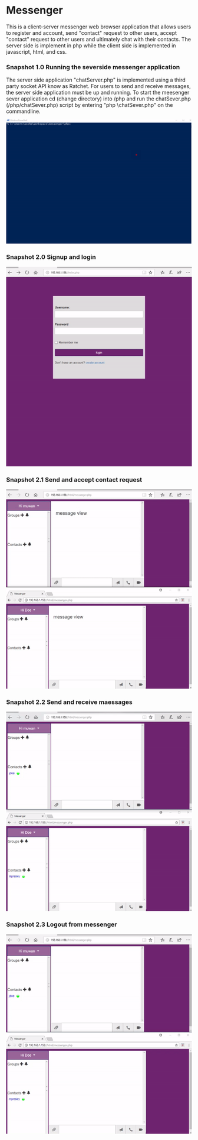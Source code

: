 # Messenger

This is a client-server messenger web browser application that allows users to register and account, send "contact" request to other users, accept "contact" request to other users and ultimately chat with their contacts. The server side is implement in php while the client side is implemented in javascript, html, and css. 

### Snapshot 1.0 Running the severside messenger application  
The server side application "chatServer.php" is implemented using a third party socket API know as Ratchet. For users to send and receive messages, the server side application must be up and running. 
To start the meesenger sever application cd (change directory) into /php and run the chatSever.php (/php/chatSever.php) script by entering "php \chatSever.php" on the commandline. 

![alt text](https://github.com/prestech/messenger/blob/master/docs/snapshot/server.gif "Description goes here")


### Snapshot 2.0 Signup and login 
![alt text](https://github.com/prestech/messenger/blob/master/docs/snapshot/login.gif "Description goes here")

### Snapshot 2.1 Send and accept contact request 
![alt text](https://github.com/prestech/messenger/blob/master/docs/snapshot/contact_request.gif "Description goes here")

### Snapshot 2.2 Send and receive maessages
![alt text](https://github.com/prestech/messenger/blob/master/docs/snapshot/messaging.gif "Description goes here")

### Snapshot 2.3 Logout from messenger
![alt text](https://github.com/prestech/messenger/blob/master/docs/snapshot/signout.gif "Description goes here")

 
